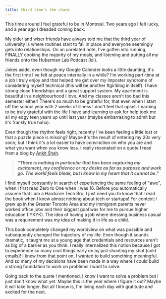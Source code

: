 ```yaml
---
title: third time's the charm 
---
```


This time around I feel grateful to be in Montreal. Two years ago I felt lucky, and a year ago I dreaded coming back. 

My older and wiser friends have always told me that the third year of university is where routines start to fall in place and everyone seemingly gets into relationships. On an unrelated note, I've gotten into running, FINALLY cooking the majority of my meals, and listening and putting all my friends onto the Huberman Lab Podcast (lol). 

Jokes aside, even though my Google Calender looks a little daunting, it's the first time I've felt at peace internally in a while? I'm working part-time at a job I truly enjoy and that helped me get over my imposter syndrome of considering myself technical (this will be another #girlblog in itself). I have strong close friendships and a great support system. My apartment is beautiful in a neighbourhood I love. And my classes aren't too bad this semester either! There's so much to be grateful for, that even when I start off the school year with 2 weeks of illness I don't feel that upset. Learning to be truly grateful with the life I have and learning to ask for help took me all my edgy teen years up until last year (maybe embarrasing to admit but it's frankly true haha). 

Even though the rhythm feels right, recently I've been feeling a little lost or that a puzzle piece is missing? Maybe it's the result of entering my 20s very soon, but I think it's a lot easier to have convinction on who you are and what you want when you know less. I really resonated on a quote I read from a blog by [Ankit Shah](https://ankitshah.substack.com/p/the-internet-is-for-discovery?s=r&curius=2184).
>**_"There is nothing in particular that has been capturing my excitement, my confidence or my desire as far as purpose and work go. The world feels bleak, but I know in my heart that it cannot be."_**

I find myself constantly in search of experiencing the same feeling of "awe", when I first read Zero to One when I was 16. Before you automatically assume that I am a Hardcore Tech Bro, I just need you to know that I read the book when I knew almost nothing about tech or startups! For context: I grew up in the Greater Toronto Area and my immigrant parents never worked office jobs and their biggest goal was for me to pursue higher education (IYKYK). The idea of having a job where dressing business casual was a requirement was my idea of making it in life as a child. 

This book completely changed my worldview on what was possible and subsequently changed the trajectory of my life. Even though it sounds dramatic, it taught me at a young age that credentials and resources aren't as big of a barrier as you think. I really internalized this notion because I got to experience so many cool things early on by just shooting my shot (cold emails)! I knew from that point on, I wanted to build something meaningful. And so many of my decisions have been made in a way where I could build a strong foundation to work on problems I want to solve. 

Going back to the quote I mentioned, I know I want to solve a problem but I just don't know what yet. Maybe this is the year where I figure it out? Maybe it will take longer. But all I know is, I'm living each day with gratitude and excited for the next.  
